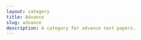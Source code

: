 ```yaml
---
layout: category
title: Advance
slug: advance
description: A category for advance test papers.
---
```

